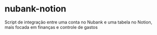 # nubank-notion

Script de integração entre uma conta no Nubank e uma tabela no Notion, mais focada em finanças e controle de gastos
